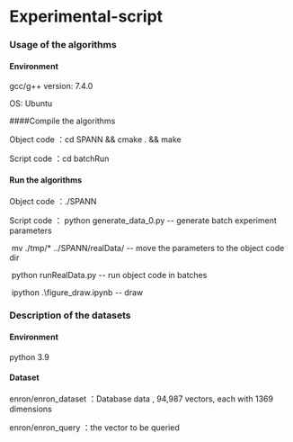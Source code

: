 # Experimental-script

### Usage of the algorithms

#### Environment

gcc/g++ version: 7.4.0

OS: Ubuntu

####Compile the algorithms

Object code ：cd SPANN  &&  cmake .  &&  make

Script code ：cd batchRun

#### Run the algorithms

Object code ：./SPANN

Script code ： python generate_data_0.py    --  generate batch experiment parameters

​						  mv ./tmp/* ../SPANN/realData/    --  move the parameters to the object code dir

​						  python runRealData.py    --  run object code in batches

​						  ipython .\figure_draw.ipynb    --  draw

### Description of the datasets

#### Environment

python 3.9

#### Dataset

enron/enron_dataset ：Database data , 94,987 vectors, each with 1369 dimensions

enron/enron_query ：the vector to be queried